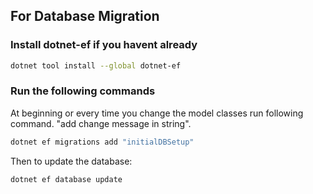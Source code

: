 ## For Database Migration
### Install dotnet-ef if you havent already
```bash
dotnet tool install --global dotnet-ef
```
### Run the following commands
At beginning or every time you change the model classes run following command. "add change message in string".
```bash
dotnet ef migrations add "initialDBSetup"
```
Then to update the database:
```bash
dotnet ef database update
```